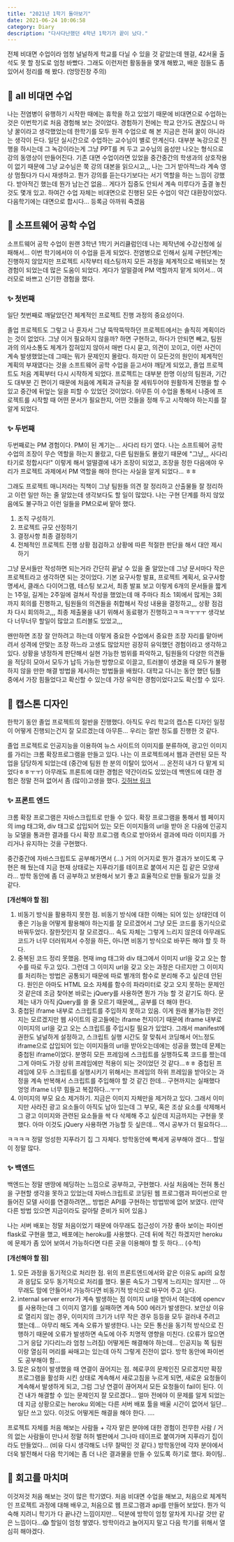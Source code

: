 ```yaml
---
title: "2021년 1학기 돌아보기"
date: 2021-06-24 10:06:58
category: Diary
description: "다사다난했던 4학년 1학기가 끝이 났다."
---
```


전체 비대면 수업이라 엄청 널널하게 학교를 다닐 수 있을 것 같았는데 웬걸, 42서울 출석도 못 할 정도로 엄청 바빴다.
그래도 이런저런 활동들을 몇개 해봤고, 배운 점들도 좀 있어서 정리를 해 봤다. (엉망진창 주의)

## 🚀 all 비대면 수업
나는 전염병이 유행하기 시작한 때에는 휴학을 하고 있었기 때문에 비대면으로 수업하는 것은 이번학기로 처음 경험해 보는 것이었다. 경험하기 전에는 학교 안가도 괜찮으니 마냥 꿀이라고 생각했었는데 한학기를 모두 원격 수업으로 해 본 지금은 전혀 꿀이 아니라는 생각이 든다.
일단 실시간으로 수업하는 교수님이 별로 안계신다. 대부분 녹강으로 진행을 하시는데 그 녹강이라는게 그냥 PPT를 켜 두고 교수님의 음성만 나오는 형식으로 강의 동영상이 만들어진다. 기존 대면 수업이라면 있었을 중간중간의 학생과의 상호작용이 없기 때문에 그냥 교수님은 쭉 강의 대본을 읽으시고,,, 나는 그거 받아적느라 계속 영상 멈췄다가 다시 재생하고. 뭔가 강의를 듣는다기보다는 서기 역할을 하는 느낌이 강했다.  받아적긴 했는데 뭔가 남는건 없음... 게다가 집중도 안되서 계속 미루다가 출결 놓친것도 몇개 있고. 하여간 수업 자체는 비대면으로 진행된 모든 수업이 약간 대환장이었다. 다음학기에는 대면으로 합시다... 등록금 아까워 죽겠음

## 🚀 소프트웨어 공학 수업
소프트웨어 공학 수업이 원랜 3학년 1학기 커리큘럼인데 나는 제작년에 수강신청에 실패해서... 이번 학기에서야 이 수업을 듣게 되었다. 전염병으로 인해서 실제 구현단계는 진행하지 않았지만 프로젝트 시작부터 테스팅까지 모든 과정을 체계적으로 배워보는 첫 경험이 되었는데 많은 도움이 되었다. 게다가 얼떨결에 PM 역할까지 맡게 되어서... 여러모로 바쁘고 신기한 경험을 했다.
### ✨ 첫번째
일단 첫번째로 깨달았던건 체계적인 프로젝트 진행 과정의 중요성이다.

졸업 프로젝트도 그렇고 나 혼자서 그냥 뚝딱뚝딱하던 프로젝트에서는 솔직히 계획이라는 것이 없었다. 그냥 이거 필요하지 않을까? 하면 구현하고, 하다가 안되면 빼고, 팀원과의 의사소통도 체계가 잡혀있지 않아서 매번 다시 묻고, 의견이 꼬이고, 이런 사건이 계속 발생했었는데 그때는 뭐가 문제인지 몰랐다. 하지만 이 모든것의 원인이 체계적인 계획의 부재였다는 것을 소프트웨어 공학 수업을 듣고서야 깨닫게 되었고, 졸업 프로젝트도 처음 계획부터 다시 시작하게 되었다. 프로젝트는 대부분 한명 이상의 팀원과, 기간도 대부분 긴 편이기 때문에 처음에 계획과 규칙을 잘 세워두어야 원활하게 진행을 할 수 있고 중간에 뒤엎는 일을 피할 수 있었던 것이었다. 아무튼 이 수업을 통해서 나중에 프로젝트를 시작할 때 어떤 문서가 필요한지, 어떤 것들을 정해 두고 시작해야 하는지를 잘 알게 되었다.

### ✨ 두번째
두번째로는 PM 경험이다. PM이 된 계기는... 사다리 타기 였다. 나는 소프트웨어 공학 수업의 조장이 무슨 역할을 하는지 몰랐고, 다른 팀원들도 몰랐기 때문에 "그냥,,, 사다리 타기로 정합시다!" 이렇게 해서 얼떨결에 내가 조장이 되었고, 조장을 정한 다음에야 우리가 프로젝트 과제에서 PM 역할을 해야 한다는 사실을 알게 되었다... ㅎㅎ

그래도 프로젝트 매니저라는 직책이 그냥 팀원들 의견 잘 정리하고 산출물들 잘 정리하고 이런 일만 하는 줄 알았는데 생각보다도 할 일이 많았다. 나는 구현 단계를 하지 않았음에도 불구하고 이런 일들을 PM으로써 맡아 했다.

1. 조직 구성하기.
2. 프로젝트 규모 산정하기
3. 결정사항 최종 결정하기
4. 전체적인 프로젝트 진행 상황 점검하고 상황에 따른 적절한 판단을 해서 대안 제시하기

그냥 문서들만 작성하면 되는거라 간단히 끝날 수 있을 줄 알았는데 그냥 문서마다 작은 프로젝트라고 생각하면 되는 것이었다. 
기본 요구사항 발표, 프로젝트 계획서, 요구사항 명세서, 클래스 다이어그램, 테스팅 보고서, 최종 발표 보고 이렇게 6개의 문서들을 짧게는 1주일, 길게는 2주일에 걸쳐서 작성을 했었는데 매 주마다 최소 1회에서 많게는 3회까지 회의를 진행하고, 팀원들의 의견들을 취합해서 작성 내용을 결정하고,,, 상황 점검차 다시 회의하고,,, 최종 제출물을 내기 위해서 동료평가 진행하고ㅋㅋㅋㅜㅜㅜ 생각보다 너무너무 할일이 많았고 트러블도 있었고,,,

왠만하면 조장 잘 안하려고 하는데 이렇게 중요한 수업에서 중요한 조장 자리를 맡아버려서 성격에 안맞는 조장 하느라 고생도 많았지만 굉장히 유익했던 경험이라고 생각하고 있다. 상황을 냉정하게 판단해서 실현 가능한 범위를 파악하고, 팀원들의 다양한 의견들을 적당히 모아서 모두가 납득 가능한 방향으로 이끌고, 트러블이 생겼을 때 모두가 불평하지 않을 만한 해결 방법을 제시하는 방법들을 배웠다. 대학교 다니는 동안 했던 팀플 중에서 가장 힘들었다고 확신할 수 있는데 가장 유익한 경험이었다고도 확신할 수 있다.

## 🚀 캡스톤 디자인
한학기 동안 졸업 프로젝트의 절반을 진행했다. 아직도 우리 학교의 캡스톤 디자인 일정이 어떻게 진행되는건지 잘 모르겠는데 아무튼... 우리는 절반 정도를 진행한 것 같다.

졸업 프로젝트로 인공지능을 이용하여 뉴스 사이트의 이미지를 분류하여, 광고인 이미지를 가리는 크롬 확장프로그램을 만들고 있다. 나는 이 프로젝트에서 웹과 관련된 모든 작업을 담당하게 되었는데 (중간에 팀원 한 분의 이탈이 있어서 ... 온전히 내가 다 맡게 되었다ㅎㅎㅜㅜ) 아무래도 프론트에 대한 경험은 약간이라도 있었는데 백엔드에 대한 경험은 정말 전혀 없어서 좀 (많이)고생을 했다.
[깃허브 링크](https://github.com/kyungmin123/Adblock_with_DeepNetwork/tree/main/chrome_extension)

### ✨ 프론트 엔드
크롬 확장 프로그램은 자바스크립트로 만들 수 있다. 확장 프로그램을 통해서 웹 페이지의 img 태그와, div 태그로 삽입되어 있는 모든 이미지들의 url을 받아 온 다음에 인공지능 모델을 통과한 결과를 다시 확장 프로그램 측으로 받아와서 결과에 따라 이미지를 가리거나 유지하는 것을 구현했다.

중간중간에 자바스크립트도 공부해가면서 (...) 거의 어거지로 뭔가 결과가 보이도록 구현은 해 뒀는데 지금 현재 상태로는 지푸라기를 테이프로 붙여서 지은 집 같은 모양새라... 방학 동안에 좀 더 공부하고 보완해서 보기 좋고 효율적으로 만들 필요가 있을 것 같다.

**[개선해야 할 점]**

1. 비동기 방식을 활용하지 못한 점.
비동기 방식에 대한 이해는 되어 있는 상태인데 이 좋은 기능을 어떻게 활용해야 하는지를 잘 모르겠어서 그냥 모든 코드를 동기식으로 바꿔두었다. 
잘한짓인지 잘 모르겠다... 
속도 자체는 그렇게 느리지 않은데 아무래도 코드가 너무 더러워져서 수정을 하든, 아니면 비동기 방식으로 바꾸든 해야 할 듯 하다.
2. 중복된 코드 정리 못했음.
현재 img 태그와 div 태그에서 이미지 url을 갖고 오는 함수를 따로 두고 있다. 그런데 그 이미지 url을 갖고 오는 과정은 다르지만 그 이미지를 처리하는 방법은 공통되기 때문에 따로 별개의 함수로 분리해 주고 싶은데 안된다. 
원인은 아마도 HTML 요소 자체를 함수의 파라미터로 갖고 오지 못하는 문제인 것 같은데 조금 찾아본 바로는 jQuery를 사용하면 뭔가 가능 할 것 같기도 하다.
문제는 내가 아직 jQuery를 쓸 줄 모르기 때문에,,, 공부를 더 해야 한다. 
3. 중첩된 iframe 내부로 스크립트를 주입하지 못하고 있음.
이게 원래 불가능한 것인지는 모르겠지만 웹 사이트의 광고들에는 iframe 천지이기 때문에 iframe 내부로 이미지의 url을 갖고 오는 스크립트를 주입시킬 필요가 있었다. 
그래서 manifest에 권한도 널널하게 설정하고, 스크립트 실행 시간도 잘 맞춰서 코딩해서 어느정도 iframe으로 삽입되어 있는 이미지들의 url을 받아오는데에는 성공을 했는데 문제는 중첩된 iframe이었다. 
분명히 모든 프레임에 스크립트를 실행하도록 코드를 짰는데 그게 아마도 가장 상위 프레임에만 적용이 되는 것이었던 것 같다...ㅎㅎ
중첩된 프레임에 모두 스크립트를 실행시키기 위해서는 프레임의 하위 프레임을 받아오는 과정을 계속 반복해서 스크립트를 주입해야 할 것 같긴 한데... 구현까지는 실패했다 엉엉 iframe 너무 힘들고 복잡하다...ㅜㅜ
4. 이미지의 부모 요소 제거하기.
지금은 이미지 자체만을 제거하고 있다.
그래서 이미지만 사라진 광고 요소들이 아직도 남아 있는데 그 부모, 혹은 조상 요소를 삭제해서 그 광고 이미지와 관련된 요소들을 싹 다 삭제해 주고 싶은데 지금까지는 구현을 못했다. 
아마 이것도 jQuery 사용하면 가능할 듯 싶은데... 역시 공부가 더 필요하다....

ㅋㅋㅋㅋ 정말 엉성한 지푸라기 집 그 자체다.
방학동안에 빡세게 공부해야 겠다... 할일이 정말 많다.
### ✨ 백엔드
백엔드는 정말 맨땅에 헤딩하는 느낌으로 공부하고, 구현했다. 사실 처음에는 전혀 통신을 구현할 생각을 못하고 있었는데 자바스크립트로 코딩된 웹 프로그램과 파이썬으로 만들어진 모델 사이를 연결하려면,,, 방법은 API를 구현하는 방법밖에 없어 보였다. (만약 다른 방법 있으면 지금이라도 갈아탈 준비가 되어 있음.)

나는 서버 배포는 정말 처음이었기 때문에 아무래도 접근성이 가장 좋아 보이는 파이썬 flask로 구현을 했고, 배포에는 heroku를 사용했다. 근데 뒤에 적긴 하겠지만 heroku에 문제가 좀 있어 보여서 가능하다면 다른 곳을 이용해야 할 듯 하다... (수척)

**[개선해야 할 점]**

1. 모든 과정을 동기적으로 처리한 점.
위의 프론트엔드에서와 같은 이유도 api의 요청과 응답도 모두 동기적으로 처리를 했다. 
물론 속도가 그렇게 느리지는 않지만 ... 아무래도 맘에 안들어서 가능하다면 비동기적 방식으로 바꾸어 주고 싶다. 
2. internal server error가 계속 발생하는 점
이미지 url을 받아서 여는데에 opencv를 사용하는데 그 이미지 열기를 실패하면 계속 500 에러가 발생한다.
보안상 이유로 열리지 않는 경우, 이미지의 크기가 너무 작은 경우 등등을 모두 걸러내 주려고 했는데... 아무리 해도 계속 오류가 발생한다.
나는 모든 통신을 동기적 방식으로 진행하기 때문에 오류가 발생하면 속도에 아주 치명적 영향을 미친다. (오류가 많으면 그거 응답 기다리느라 엄청 느려짐)
어떻게든 해결해야 하는데... 인공지능 쪽 팀원이랑 열심히 머리를 싸매고는 있는데 아직 그렇게 진전이 없다.
방학 동안에 파이썬도 공부해야 함...
3. 많은 요청이 발생했을 때 연결이 끊어지는 점.
헤로쿠의 문제인진 모르겠지만 확장 프로그램을 활성화 시킨 상태로 계속해서 새로고침을 누르게 되면, 새로운 요청들이 계속해서 발생하게 되고, 그럼 그냥 연결이 끊어져서 모든 요청들이 fail이 된다. 
이건 내가 해결할 수 있는 문제인지 잘 모르겠다... 얼마 전에야 이 문제를 알게 되었는데 지금 상황으로는 heroku 외에는 다른 서버 배포 툴을 배울 시간이 없어서 일단... 일단 쓰고 있다. 
이것도 어떻게든 해결을 해야 한다. ....

프로젝트 자체를 처음 해보는 사람들 + 각자 맡은 분야에 대한 경험이 전무한 사람 / 거의 없는 사람들이 만나서 정말 허허 벌판에서 그나마 테이프로 붙여가며 지푸라기 집이라도 만들었다... (비유 다시 생각해도 너무 찰떡인 것 같다.) 방학동안에 각자 분야에서 더욱 발전해서 다음 학기에는 좀 더 나은 결과물을 만들 수 있도록 하기로 했다. 화이팅..

## 🚀 회고를 마치며
이것저것 처음 해보는 것이 많은 학기였다. 처음 비대면 수업을 해보고, 처음으로 체계적인 프로젝트 과정에 대해 배우고, 처음으로 웹 프로그램과 api를 만들어 보았다. 뭔가 익숙해 지려니 학기가 다 끝나간 느낌이지만... 덕분에 방학이 엄청 알차게 지나갈 것만 같은 느낌이다...😱 할일이 엄청 쌓였다. 방학이라고 늘어지지 말고 다음 학기를 위해서 열심히 해야겠다. 
